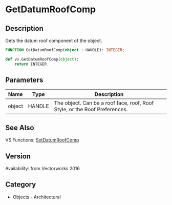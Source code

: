# GetDatumRoofComp

## Description
Gets the datum roof component of the object.

```pascal
FUNCTION GetDatumRoofComp(object : HANDLE): INTEGER;
```

```python
def vs.GetDatumRoofComp(object):
    return INTEGER
```

## Parameters
|Name|Type|Description|
|---|---|---|
|object|HANDLE|The object. Can be a roof face, roof, Roof Style, or the Roof Preferences.|

## See Also
VS Functions:
[SetDatumRoofComp](SetDatumRoofComp.md)

## Version
Availability: from Vectorworks 2016

## Category
* Objects - Architectural

